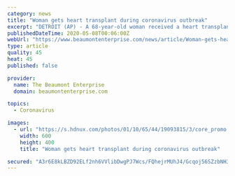 ```yaml
---
category: news
title: "Woman gets heart transplant during coronavirus outbreak"
excerpt: "DETROIT (AP) - A 68-year-old woman received a heart transplant at a Detroit hospital during the coronavirus outbreak. Organ transplants were possible at Henry Ford Health System, but beds had been limited since March when hospitals became swamped with COVID-19 patients."
publishedDateTime: 2020-05-08T00:06:00Z
webUrl: "https://www.beaumontenterprise.com/news/article/Woman-gets-heart-transplant-during-coronavirus-15254383.php"
type: article
quality: 45
heat: 45
published: false

provider:
  name: The Beaumont Enterprise
  domain: beaumontenterprise.com

topics:
  - Coronavirus

images:
  - url: "https://s.hdnux.com/photos/01/10/65/44/19093815/3/core_promo.jpg"
    width: 600
    height: 400
    title: "Woman gets heart transplant during coronavirus outbreak"

secured: "A3r6E8kLBZD92ELf2nh6VVlibDwgPJ7Wcs/FQhejrMUhJ4/Gcqoj56SZzbNH3zfRC9nEr5oYzpGNZD1DFDk6moX8miH/ttlaOQuRmQWSPfZcd1c9W/uIjhDj2EWHlr0h0tIfIt2PFwE4nazBB8TQiDN5IWuCO72nNUonrAfrRHzjykKz8uh2OfZ/0MGDqPbh+2YxTzSRLZXbleZrDl7JcbJ3OjMS7iMTXySle7AM3+mk58mL8ABA8C9KzCxyO1u55yQJ+8HhtKaKdb9Iqd/w+eBSN1zfWm/RGLFWjGcSU3cvhkCjQctoZUgEJE+m0iKO;SbFcZPkrqoTng5BSKuqnTA=="
---
```


